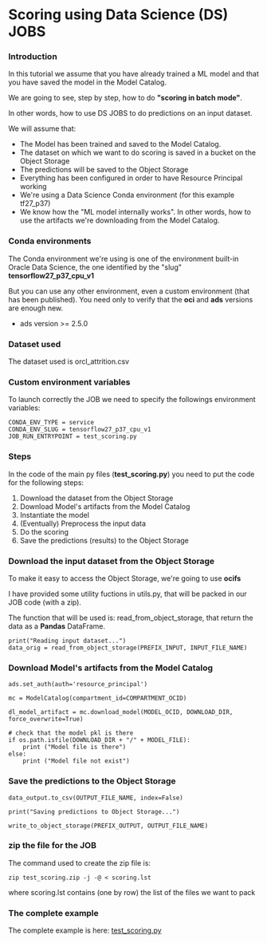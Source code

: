 # Scoring using Data Science (DS) JOBS

### Introduction
In this tutorial we assume that you have already trained a ML model and that you have saved the model in the Model Catalog.

We are going to see, step by step, how to do **"scoring in batch mode"**. 

In other words, how to use DS JOBS to do predictions on an input dataset.

We will assume that:
* The Model has been trained and saved to the Model Catalog.
* The dataset on which we want to do scoring is saved in a bucket on the Object Storage
* The predictions will be saved to the Object Storage
* Everything has been configured in order to have Resource Principal working
* We're using a Data Science Conda environment (for this example tf27_p37)
* We know how the "ML model internally works". In other words, how to use the artifacts we're downloading from the Model Catalog.

### Conda environments
The Conda environment we're using is one of the environment built-in Oracle Data Science, the one identified by the "slug" **tensorflow27_p37_cpu_v1**

But you can use any other environment, even a custom environment (that has been published). You need only to verify that the **oci** and **ads** versions are enough new.

* ads version >= 2.5.0

### Dataset used
The dataset used is orcl_attrition.csv

### Custom environment variables
To launch correctly the JOB we need to specify the followings environment variables:

```
CONDA_ENV_TYPE = service
CONDA_ENV_SLUG = tensorflow27_p37_cpu_v1
JOB_RUN_ENTRYPOINT = test_scoring.py
```

### Steps

In the code of the main py files (**test_scoring.py**) you need to put the code for the following steps:

1. Download the dataset from the Object Storage
2. Download Model's artifacts from the Model Catalog
3. Instantiate the model
4. (Eventually) Preprocess the input data
5. Do the scoring
6. Save the predictions (results) to the Object Storage

### Download the input dataset from the Object Storage
To make it easy to access the Object Storage, we're going to use **ocifs**

I have provided some utility fuctions in utils.py, that will be packed in our JOB code (with a zip).

The function that will be used is: read_from_object_storage, that return the data as a **Pandas** DataFrame.

```
print("Reading input dataset...")
data_orig = read_from_object_storage(PREFIX_INPUT, INPUT_FILE_NAME)
```

### Download Model's artifacts from the Model Catalog
```
ads.set_auth(auth='resource_principal')

mc = ModelCatalog(compartment_id=COMPARTMENT_OCID)

dl_model_artifact = mc.download_model(MODEL_OCID, DOWNLOAD_DIR, force_overwrite=True)

# check that the model pkl is there
if os.path.isfile(DOWNLOAD_DIR + "/" + MODEL_FILE):
    print ("Model file is there")
else:
    print ("Model file not exist")
```

### Save the predictions to the Object Storage

```
data_output.to_csv(OUTPUT_FILE_NAME, index=False)

print("Saving predictions to Object Storage...")

write_to_object_storage(PREFIX_OUTPUT, OUTPUT_FILE_NAME)
```

### zip the file for the JOB
The command used to create the zip file is:

```
zip test_scoring.zip -j -@ < scoring.lst
```

where scoring.lst contains (one by row) the list of the files we want to pack

### The complete example
The complete example is here: [test_scoring.py](./test_scoring.py)